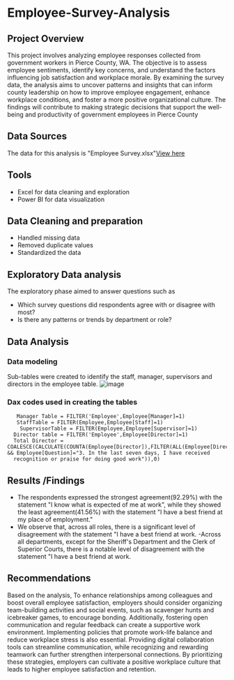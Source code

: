 # Employee-Survey-Analysis
## Project Overview 
This project involves analyzing employee responses collected from government workers in Pierce County, WA. The objective is to assess employee sentiments, identify key concerns, and understand the factors influencing job satisfaction and workplace morale. By examining the survey data, the analysis aims to uncover patterns and insights that can inform county leadership on how to improve employee engagement, enhance workplace conditions, and foster a more positive organizational culture. The findings will contribute to making strategic decisions that support the well-being and productivity of government employees in Pierce County
## Data Sources
The data for this analysis is "Employee Survey.xlsx"[View here](https://docs.google.com/spreadsheets/d/1nbhfp2ModgqDAPveYQG9CknRw2PYJQxbOTs3xSKOB8E/edit#gid=61186505)
## Tools
- Excel for data cleaning and exploration
- Power BI for data visualization
## Data Cleaning and preparation 
- Handled missing data
- Removed duplicate values
- Standardized the data
## Exploratory Data analysis
The exploratory phase aimed to answer questions such as 
- Which survey questions did respondents agree with or disagree with most?
- Is there any patterns or trends by department or role?
## Data Analysis
### Data modeling 
Sub-tables were created to identify the staff, manager, supervisors and directors in the employee table.
![image](https://github.com/user-attachments/assets/83a17da7-c6da-4a65-93b9-26b36814a1df)

### Dax codes used in creating the tables 
``` DAX
   Manager Table = FILTER('Employee',Employee[Manager]=1)
   StaffTable = FILTER(Employee,Employee[Staff]=1)
    SupervisorTable = FILTER(Employee,Employee[Supervisor]=1)
  Director table = FILTER('Employee',Employee[Director]=1)
  Total Director = COALESCE(CALCULATE(COUNTA(Employee[Director]),FILTER(ALL(Employee[Director],Employee[Question]),Employee[Director]=1 && Employee[Question]="3. In the last seven days, I have received 
  recognition or praise for doing good work")),0)
```
## Results /Findings 
- The respondents expressed the strongest agreement(92.29%) with the statement "I know what is expected of me at work", while they showed the least agreement(41.56%) with the statement "I have a best friend at my place of employment."
- We observe that, across all roles, there is a significant level of disagreement with the statement "I have a best friend at work.
-Across all departments, except for the Sheriff's Department and the Clerk of Superior Courts, there is a notable level of disagreement with the statement "I have a best friend at work.
## Recommendations 
Based on the analysis, To enhance relationships among colleagues and boost overall employee satisfaction, employers should consider organizing team-building activities and social events, such as scavenger hunts and icebreaker games, to encourage bonding. Additionally, fostering open communication and regular feedback can create a supportive work environment. Implementing policies that promote work-life balance and reduce workplace stress is also essential. Providing digital collaboration tools can streamline communication, while recognizing and rewarding teamwork can further strengthen interpersonal connections. By prioritizing these strategies, employers can cultivate a positive workplace culture that leads to higher employee satisfaction and retention.


